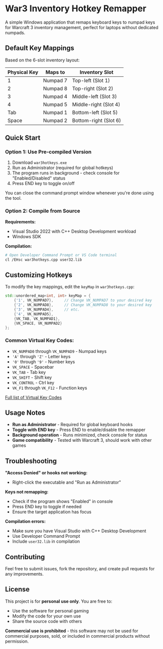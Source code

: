 # War3 Inventory Hotkey Remapper

A simple Windows application that remaps keyboard keys to numpad keys for Warcraft 3 inventory management, perfect for laptops without dedicated numpads.

## Default Key Mappings

Based on the 6-slot inventory layout:

| Physical Key | Maps to | Inventory Slot |
|--------------|---------|----------------|
| 1            | Numpad 7| Top-left (Slot 1) |
| 2            | Numpad 8| Top-right (Slot 2) |
| 3            | Numpad 4| Middle-left (Slot 3) |
| 4            | Numpad 5| Middle-right (Slot 4) |
| Tab          | Numpad 1| Bottom-left (Slot 5) |
| Space        | Numpad 2| Bottom-right (Slot 6) |

## Quick Start

### Option 1: Use Pre-compiled Version
1. Download `war3hotkeys.exe`
2. Run as Administrator (required for global hotkeys)
3. The program runs in background - check console for "Enabled/Disabled" status
4. Press END key to toggle on/off

You can close the command prompt window whenever you're done using the tool.

### Option 2: Compile from Source

**Requirements:**
- Visual Studio 2022 with C++ Desktop Development workload
- Windows SDK

**Compilation:**
```bash
# Open Developer Command Prompt or VS Code terminal
cl /EHsc war3hotkeys.cpp user32.lib
```

## Customizing Hotkeys

To modify the key mappings, edit the `keyMap` in `war3hotkeys.cpp`:

```cpp
std::unordered_map<int, int> keyMap = {
    {'1', VK_NUMPAD7},     // Change VK_NUMPAD7 to your desired key
    {'2', VK_NUMPAD8},     // Change VK_NUMPAD8 to your desired key
    {'3', VK_NUMPAD4},     // etc.
    {'4', VK_NUMPAD5},
    {VK_TAB, VK_NUMPAD1},
    {VK_SPACE, VK_NUMPAD2}
};
```

### Common Virtual Key Codes:
- `VK_NUMPAD0` through `VK_NUMPAD9` - Numpad keys
- `'A'` through `'Z'` - Letter keys
- `'0'` through `'9'` - Number keys
- `VK_SPACE` - Spacebar
- `VK_TAB` - Tab key
- `VK_SHIFT` - Shift key
- `VK_CONTROL` - Ctrl key
- `VK_F1` through `VK_F12` - Function keys

[Full list of Virtual Key Codes](https://docs.microsoft.com/en-us/windows/win32/inputdev/virtual-key-codes)

## Usage Notes

- **Run as Administrator** - Required for global keyboard hooks
- **Toggle with END key** - Press END to enable/disable the remapper
- **Background operation** - Runs minimized, check console for status
- **Game compatibility** - Tested with Warcraft 3, should work with other games

## Troubleshooting

**"Access Denied" or hooks not working:**
- Right-click the executable and "Run as Administrator"

**Keys not remapping:**
- Check if the program shows "Enabled" in console
- Press END key to toggle if needed
- Ensure the target application has focus

**Compilation errors:**
- Make sure you have Visual Studio with C++ Desktop Development
- Use Developer Command Prompt
- Include `user32.lib` in compilation

## Contributing

Feel free to submit issues, fork the repository, and create pull requests for any improvements.

## License

This project is for **personal use only**. You are free to:
- Use the software for personal gaming
- Modify the code for your own use
- Share the source code with others

**Commercial use is prohibited** - this software may not be used for commercial purposes, sold, or included in commercial products without permission.
